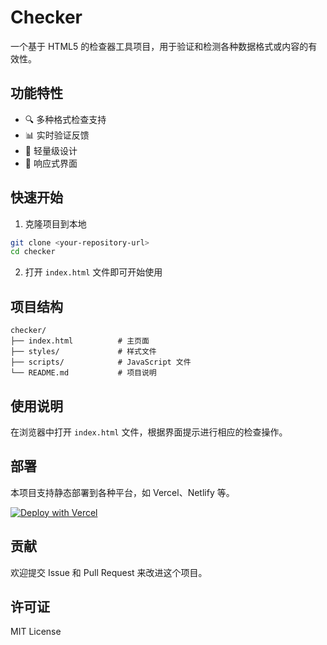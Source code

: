 # Checker

一个基于 HTML5 的检查器工具项目，用于验证和检测各种数据格式或内容的有效性。

## 功能特性

- 🔍 多种格式检查支持
- 📊 实时验证反馈
- 🚀 轻量级设计
- 📱 响应式界面

## 快速开始

1. 克隆项目到本地
```bash
git clone <your-repository-url>
cd checker
```

2. 打开 `index.html` 文件即可开始使用

## 项目结构

```
checker/
├── index.html          # 主页面
├── styles/             # 样式文件
├── scripts/            # JavaScript 文件
└── README.md           # 项目说明
```

## 使用说明

在浏览器中打开 `index.html` 文件，根据界面提示进行相应的检查操作。

## 部署

本项目支持静态部署到各种平台，如 Vercel、Netlify 等。

[![Deploy with Vercel](https://vercel.com/button)](https://vercel.com/new/clone?repository-url=<your-repository-url>&project-name=checker)

## 贡献

欢迎提交 Issue 和 Pull Request 来改进这个项目。

## 许可证

MIT License
